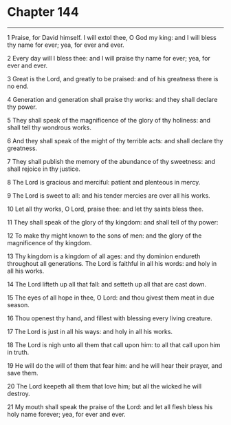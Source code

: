 # Chapter 144

***

1 Praise, for David himself. I will extol thee, O God my king: and I will bless thy name for ever; yea, for ever and ever.

2 Every day will I bless thee: and I will praise thy name for ever; yea, for ever and ever.

3 Great is the Lord, and greatly to be praised: and of his greatness there is no end.

4 Generation and generation shall praise thy works: and they shall declare thy power.

5 They shall speak of the magnificence of the glory of thy holiness: and shall tell thy wondrous works.

6 And they shall speak of the might of thy terrible acts: and shall declare thy greatness.

7 They shall publish the memory of the abundance of thy sweetness: and shall rejoice in thy justice.

8 The Lord is gracious and merciful: patient and plenteous in mercy.

9 The Lord is sweet to all: and his tender mercies are over all his works.

10 Let all thy works, O Lord, praise thee: and let thy saints bless thee.

11 They shall speak of the glory of thy kingdom: and shall tell of thy power:

12 To make thy might known to the sons of men: and the glory of the magnificence of thy kingdom.

13 Thy kingdom is a kingdom of all ages: and thy dominion endureth throughout all generations. The Lord is faithful in all his words: and holy in all his works.

14 The Lord lifteth up all that fall: and setteth up all that are cast down.

15 The eyes of all hope in thee, O Lord: and thou givest them meat in due season.

16 Thou openest thy hand, and fillest with blessing every living creature.

17 The Lord is just in all his ways: and holy in all his works.

18 The Lord is nigh unto all them that call upon him: to all that call upon him in truth.

19 He will do the will of them that fear him: and he will hear their prayer, and save them.

20 The Lord keepeth all them that love him; but all the wicked he will destroy.

21 My mouth shall speak the praise of the Lord: and let all flesh bless his holy name forever; yea, for ever and ever.

